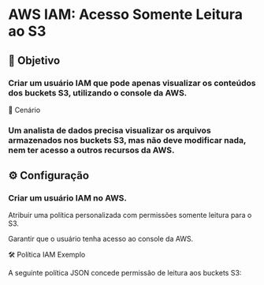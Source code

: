 # AWS IAM: Acesso Somente Leitura ao S3

## 📌 Objetivo

### Criar um usuário IAM que pode apenas visualizar os conteúdos dos buckets S3, utilizando o console da AWS.

📍 Cenário

 ### Um analista de dados precisa visualizar os arquivos armazenados nos buckets S3, mas não deve modificar nada, nem ter acesso a outros recursos da AWS.

## ⚙️ Configuração

### Criar um usuário IAM no AWS.

Atribuir uma política personalizada com permissões somente leitura para o S3.

Garantir que o usuário tenha acesso ao console da AWS.

🛠️ Política IAM Exemplo

A seguinte política JSON concede permissão de leitura aos buckets S3: